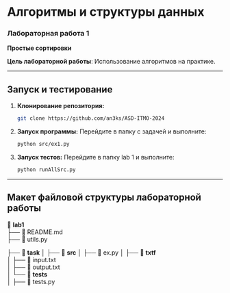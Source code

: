 # Алгоритмы и структуры данных
### Лабораторная работа 1 
**Простые сортировки**

**Цель лабораторной работы**: Использование алгоритмов на практике.

---

## Запуск и тестирование

1. **Клонирование репозитория:**
   ```bash
   git clone https://github.com/an3ks/ASD-ITMO-2024
   ```
2. **Запуск программы:**
   Перейдите в папку с задачей и выполните:
   ```bash
   python src/ex1.py
   ```
3. **Запуск тестов:**
   Перейдите в папку lab 1 и выполните:
   ```bash
   python runAllSrc.py
   ```

---

## Макет файловой структуры лабораторной работы

📂 **lab1**  
├── 📄 README.md  
├── 📄 utils.py   

├── 📂 **task**
│   ├── 📂 **src**
│       ├── 📄 ex.py
│   ├── 📂 **txtf**  
│       ├── 📄 input.txt  
│       ├── 📄 output.txt  
│   └── 📂 **tests**  
│       ├── 📄 tests.py    
